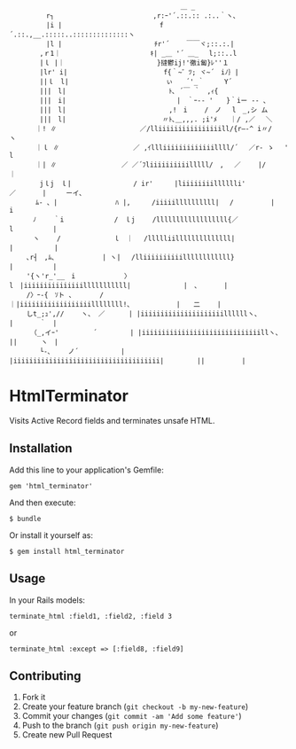 ```
　　　　　　　　　　　　　　　　　　　　　　　　　　＿ _
　　　　　 r┐　　　　　　　　　　　　　　　,r:ｰ'´.::.:: .:..｀ヽ、
　　　　　 |i |　　　　　　　　　　　 　 　 f´.::.,__.:::::..::::::::::::::ヽ
　　　　　 |l |　　　　　　　　　　　　　　ﾁr'´　　 ￣￣ヾ;::.:.|
　　　　 ,ｒ1｜　　　　　　　　　　　　　 ｷ| _＿ '´ ＿_ 　l;::..l
　　　　 |ｌ |｜　　　　　　　　　　　　　　}撻鬱ij!'徼i匐}ﾚ''１
　　　　 |lr' i|　　　　　　　　　　　　　 　f{｀~゛ﾂ; ヾ~´　iﾉ｝|
　　　　 ||ｌ　l|　　　　　　　　　　　 　 　 ぃ　　´'_｀　　　Y´
　　　　 |||　l|　　　　　　　　　　　　　　　 ﾄ､ ´￣ ｀　,ｨ{
　　　　 |||　i|　　　　　 　 　 　 　 　 　 　 |　｀ｰ-‐ '　　}｀iー -- ､
　　　　 |||　l|　　　　　　　　　　　　　　　 ,!　i　　 /　ノ　 l　_,シ ム
　　　　 |||　l|　　　　　　　　　　　　　　 〃ﾄ､＿,,,. ;i'ﾒ　　｜/ ,／　 ＼
　　　　｜! ∥　　　　　　　　　　　　 ／/lliiiiiiiiiiiiiiiill/{r―‐^ i〃/　　　 ヽ
　　　　｜ｌ ∥　　　　　　　　　 　 ／ ,ｲllliiiiiiiiiiiiillll/´　 ／r- ゝ 　' 　 　 l
　　　　｜| ∥　　　　　　 　 　 ／ ／´ﾌliiiiiiiiiilllll/　, 　／　　 |/　　　　｜
　　　　 jｌj　ｌ|　　　　 　 　 　 / ir'　 　 |liiiiiiiilllllli'　　／　　　　|　　　ーイ、
　　　　ﾑ- 、|　　　　　 　 　 ﾊ |, 　　 /iiiiillllllllll|　 /　　　　　 |　　　　　　i
　　　 ﾉ　　 ｀i　　　　　　　 /　ｌj　　 /llllllllllllllllll{／　　　　　　 l　　　　　　|
　　　 ヽ　　 /　 　 　 　 　 ｌ　｜　 /llllliillllllllllllll|　　　　　　 　 |　　　　 　 |
　　 ､r┤　,ﾑ､　　　　　 　 | ヽ|　 /lliiiiiiiiiillllllllllll}　　　 　 　 　 |　　　　　　|
　　 '{ヽ'r_'__　i　　 　 　 　 〉　 l　|iiiiiiiiiiiiiiilllllllllll|　　　　　　　　|　、　　　　|
　　 /〉ｰ-{　ｿト 、　　 　 / 　 ｜|iiiiiiiiiiiiiiiiiillllllll!、　　　　　　　|　　二　　 |
　　 しt_;ｭ',//　　 ヽ、 ／　　　 | |iiiiiiiiiiiiiiiiiiiiillllllヽ、　　　　 　 |　　　　｀　|
　 　 （_,イｰ'　　　 　 ´　　　　　| |iiiiiiiiiiiiiiiiiiiiiiiiiiiiiillヽ、　　　　 ||　　　 ヽ　|
　　　　 └-､ 　　ノ´　 　 　 　 | |iiiiiiiiiiiiiiiiiiiiiiiiiiiiiiiiiiiii|　　　　　||　　　　　 |
```

# HtmlTerminator

Visits Active Record fields and terminates unsafe HTML.

## Installation

Add this line to your application's Gemfile:

    gem 'html_terminator'

And then execute:

    $ bundle

Or install it yourself as:

    $ gem install html_terminator

## Usage

In your Rails models:

    terminate_html :field1, :field2, :field 3

or

    terminate_html :except => [:field8, :field9]

## Contributing

1. Fork it
2. Create your feature branch (`git checkout -b my-new-feature`)
3. Commit your changes (`git commit -am 'Add some feature'`)
4. Push to the branch (`git push origin my-new-feature`)
5. Create new Pull Request
